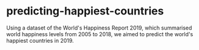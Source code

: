 # predicting-happiest-countries
Using a dataset of the World's Happiness Report 2019, which summarised world happiness levels from 2005 to 2018, we aimed to predict the world's happiest countries in 2019.
